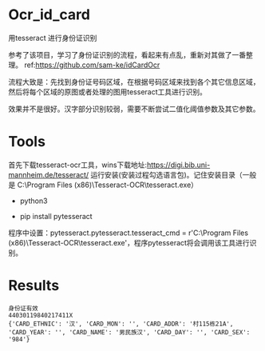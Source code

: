 # Ocr_id_card
用tesseract 进行身份证识别

参考了该项目，学习了身份证识别的流程，看起来有点乱，重新对其做了一番整理。
ref:https://github.com/sam-ke/idCardOcr

流程大致是：先找到身份证号码区域，在根据号码区域来找到各个其它信息区域，然后将每个区域的原图或者处理的图用tesseract工具进行识别。

效果并不是很好。汉字部分识别较弱，需要不断尝试二值化阈值参数及其它参数。

# Tools
首先下载tesseract-ocr工具，wins下载地址:https://digi.bib.uni-mannheim.de/tesseract/ 
运行安装(安装过程勾选语言包)。记住安装目录（一般是 C:\Program Files (x86)\Tesseract-OCR\tesseract.exe）

- python3

- pip install pytesseract

程序中设置：pytesseract.pytesseract.tesseract_cmd = r'C:\Program Files (x86)\Tesseract-OCR\tesseract.exe'，程序pytesseract将会调用该工具进行识别。

# Results

```
身份证有效
44030119840217411X
{'CARD_ETHNIC': '汉', 'CARD_MON': '', 'CARD_ADDR': '村115栋21A', 'CARD_YEAR': '', 'CARD_NAME': '男民族汉', 'CARD_DAY': '', 'CARD_SEX': '984'}
```
